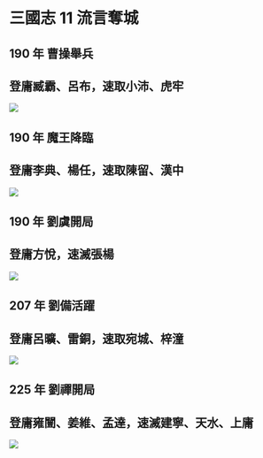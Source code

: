 # 三國志 11 流言奪城
## 190 年 曹操舉兵
## 登庸臧霸、呂布，速取小沛、虎牢
![](https://reganlu007.github.io/san11/190CaoCaoGetXiaoPeiHuLao.jpg)

## 190 年 魔王降臨
## 登庸李典、楊任，速取陳留、漢中
![](https://reganlu007.github.io/san11/190DongZhuoGetChenLiuHanZhong.jpg)

## 190 年 劉虞開局
## 登庸方悅，速滅張楊
![](https://reganlu007.github.io/san11/190LiuYuGetJinYang.jpg)

## 207 年 劉備活躍
## 登庸呂曠、雷銅，速取宛城、梓潼
![](https://reganlu007.github.io/san11/207LiuBeiGetZiTongWan.jpg)

## 225 年 劉禪開局
## 登庸雍闓、姜維、孟達，速滅建寧、天水、上庸
![](https://reganlu007.github.io/san11/225LiuChanGetJianNingTianShuiShangYung.jpg)
